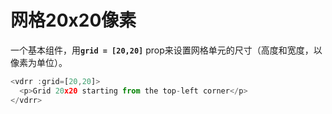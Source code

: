 # 网格20x20像素

一个基本组件，用<b>`grid = [20,20]`</b> prop来设置网格单元的尺寸（高度和宽度，以像素为单位）。

~~~js
<vdrr :grid=[20,20]>
  <p>Grid 20x20 starting from the top-left corner</p>
</vdrr>
~~~

